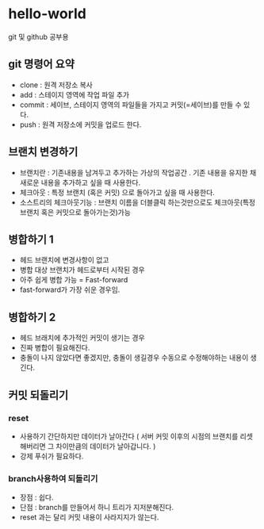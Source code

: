 # hello-world
git 및 github 공부용

## git 명령어 요약

- clone : 원격 저장소 복사
- add : 스테이지 영역에 작업 파일 추가
- commit : 세이브, 스테이지 영역의 파일들을 가지고 커밋(=세이브)를 만들 수 있다.
- push : 원격 저장소에 커밋을 업로드 한다.

## 브랜치 변경하기

- 브랜치란 : 기존내용을 남겨두고 추가하는 가상의 작업공간 . 기존 내용을 유지한 채 새로운 내용을 추가하고 싶을 때 사용한다. 
- 체크아웃 : 특정 브랜치 (혹은 커밋) 으로 돌아가고 싶을 때 사용한다.
- 소스트리의 체크아웃기능 : 브랜치 이름을 더블클릭 하는것만으로도 체크아웃(특정 브랜치 혹은 커밋으로 돌아가는것)가능

## 병합하기 1

- 헤드 브랜치에 변경사항이 없고
- 병합 대상 브랜치가 헤드로부터 시작된 경우
- 아주 쉽게 병합 가능 = Fast-forward
- fast-forward가 가장 쉬운 경우임. 

## 병합하기 2

- 헤드 브래치에 추가적인 커밋이 생기는 경우
- 진짜 병합이 필요해진다.
- 충돌이 나지 않았다면 좋겠지만, 충돌이 생길경우 수동으로 수정해야하는 내용이 생긴다.

## 커밋 되돌리기

### reset

- 사용하기 간단하지만 데이터가 날아간다 ( 서버 커밋 이후의 시점의 브랜치를 리셋해버리면 그 차이만큼의 데이터가 날아갑니다. )
- 강제 푸쉬가 필요하다.

### branch사용하여 되돌리기
- 장점 : 쉽다.
- 단점 : branch를 만들어서 하니 트리가 지저분해진다.
- reset 과는 달리 커밋 내용이 사라지지가 않는다.